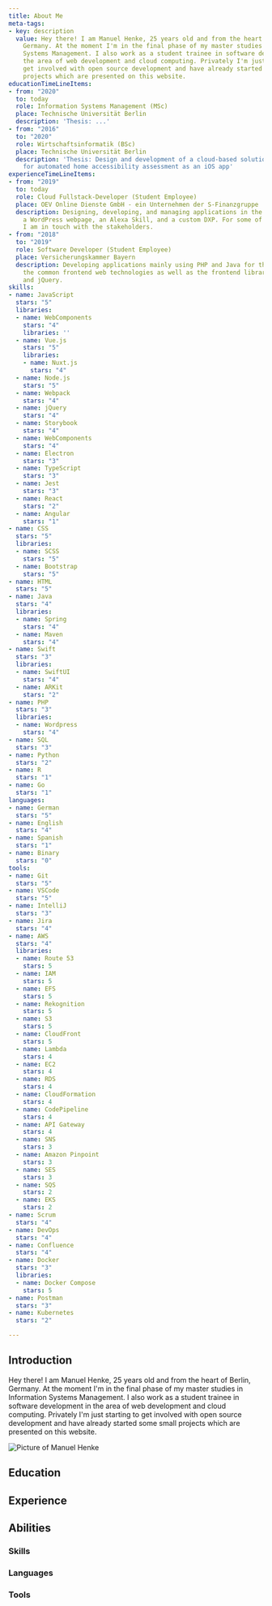 ```yaml
---
title: About Me
meta-tags:
- key: description
  value: Hey there! I am Manuel Henke, 25 years old and from the heart of Berlin,
    Germany. At the moment I'm in the final phase of my master studies in Information
    Systems Management. I also work as a student trainee in software development in
    the area of web development and cloud computing. Privately I'm just starting to
    get involved with open source development and have already started some small
    projects which are presented on this website.
educationTimeLineItems:
- from: "2020"
  to: today
  role: Information Systems Management (MSc)
  place: Technische Universität Berlin
  description: 'Thesis: ...'
- from: "2016"
  to: "2020"
  role: Wirtschaftsinformatik (BSc)
  place: Technische Universität Berlin
  description: 'Thesis: Design and development of a cloud-based solution approach
    for automated home accessibility assessment as an iOS app'
experienceTimeLineItems:
- from: "2019"
  to: today
  role: Cloud Fullstack-Developer (Student Employee)
  place: OEV Online Dienste GmbH - ein Unternehmen der S-Finanzgruppe
  description: Designing, developing, and managing applications in the cloud, including
    a WordPress webpage, an Alexa Skill, and a custom DXP. For some of these projects,
    I am in touch with the stakeholders.
- from: "2018"
  to: "2019"
  role: Software Developer (Student Employee)
  place: Versicherungskammer Bayern
  description: Developing applications mainly using PHP and Java for the backend and
    the common frontend web technologies as well as the frontend libraries Bootstrap
    and jQuery.
skills:
- name: JavaScript
  stars: "5"
  libraries:
  - name: WebComponents
    stars: "4"
    libraries: ''
  - name: Vue.js
    stars: "5"
    libraries:
    - name: Nuxt.js
      stars: "4"
  - name: Node.js
    stars: "5"
  - name: Webpack
    stars: "4"
  - name: jQuery
    stars: "4"
  - name: Storybook
    stars: "4"
  - name: WebComponents
    stars: "4"
  - name: Electron
    stars: "3"
  - name: TypeScript
    stars: "3"
  - name: Jest
    stars: "3"
  - name: React
    stars: "2"
  - name: Angular
    stars: "1"
- name: CSS
  stars: "5"
  libraries:
  - name: SCSS
    stars: "5"
  - name: Bootstrap
    stars: "5"
- name: HTML
  stars: "5"
- name: Java
  stars: "4"
  libraries:
  - name: Spring
    stars: "4"
  - name: Maven
    stars: "4"
- name: Swift
  stars: "3"
  libraries:
  - name: SwiftUI
    stars: "4"
  - name: ARKit
    stars: "2"
- name: PHP
  stars: "3"
  libraries:
  - name: Wordpress
    stars: "4"
- name: SQL
  stars: "3"
- name: Python
  stars: "2"
- name: R
  stars: "1"
- name: Go
  stars: "1"
languages:
- name: German
  stars: "5"
- name: English
  stars: "4"
- name: Spanish
  stars: "1"
- name: Binary
  stars: "0"
tools:
- name: Git
  stars: "5"
- name: VSCode
  stars: "5"
- name: IntelliJ
  stars: "3"
- name: Jira
  stars: "4"
- name: AWS
  stars: "4"
  libraries:
  - name: Route 53
    stars: 5
  - name: IAM
    stars: 5
  - name: EFS
    stars: 5
  - name: Rekognition
    stars: 5
  - name: S3
    stars: 5
  - name: CloudFront
    stars: 5
  - name: Lambda
    stars: 4
  - name: EC2
    stars: 4
  - name: RDS
    stars: 4
  - name: CloudFormation
    stars: 4
  - name: CodePipeline
    stars: 4
  - name: API Gateway
    stars: 4
  - name: SNS
    stars: 3
  - name: Amazon Pinpoint
    stars: 3
  - name: SES
    stars: 3
  - name: SQS
    stars: 2
  - name: EKS
    stars: 2
- name: Scrum
  stars: "4"
- name: DevOps
  stars: "4"
- name: Confluence
  stars: "4"
- name: Docker
  stars: "3"
  libraries:
  - name: Docker Compose
    stars: 5
- name: Postman
  stars: "3"
- name: Kubernetes
  stars: "2"

---
```

<section id="introduction">
  <!-- #introduction -->
  <h2 class="visually-hidden">Introduction</h2>
  <div class="row">
    <div class="col">
      <p class="lead">
        Hey there! I am Manuel Henke, 25 years old and from
        the heart of Berlin, Germany. At the moment I'm in the final phase
        of my master studies in Information Systems Management. I also work
        as a student trainee in software development in the area of web
        development and cloud computing. Privately I'm just starting to get
        involved with open source development and have already started some
        small projects which are presented on this website.
      </p>
    </div>
    <div class="col-12 col-sm-4 col-md-3 text-center">
      <img
        src="/images/manuel-henke.jpg"
        class="img-fluid rounded-circle"
        alt="Picture of Manuel Henke"
      />
    </div>
  </div>
  <!-- /#introduction -->
</section>

<section id="education">
  <!-- #education -->
  <h2>Education</h2>
  <timeline-main :timeline-items="educationTimeLineItems" unique-timeline></timeline-main>
  <!-- /#education -->
</section>

<section id="experience">
  <!-- #experience -->
  <h2>Experience</h2>
  <timeline-main :timeline-items="experienceTimeLineItems" unique-timeline /></timeline-main>
  <!-- /#experience -->
</section>

<section id="abilities">
  <!-- #abilities -->
  <h2>Abilities</h2>
  <section class="space-4">
    <h3>Skills</h3>
    <ability-main :entries="skills"></ability-main>
  </section>

  <section class="space-4">
    <h3>Languages</h3>
    <ability-main :entries="languages"></ability-main>
  </section>

  <section class="space-4">
    <h3>Tools</h3>
    <ability-main :entries="tools"></ability-main>
  </section>
  <!-- /#abilities -->
</section>